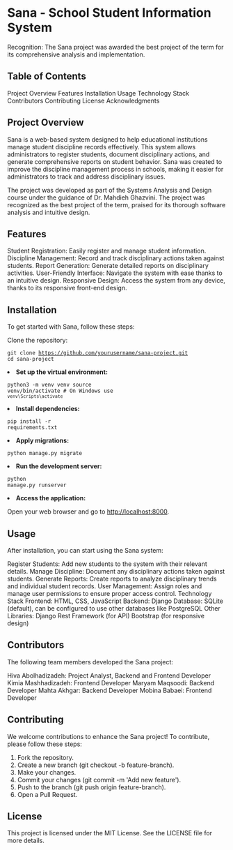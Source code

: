 # Sana - School Student Information System
Recognition: The Sana project was awarded the best project of the term for its comprehensive analysis and implementation.

## Table of Contents
Project Overview
Features
Installation
Usage
Technology Stack
Contributors
Contributing
License
Acknowledgments

## Project Overview
Sana is a web-based system designed to help educational institutions manage student discipline records effectively. This system allows administrators to register students, document disciplinary actions, and generate comprehensive reports on student behavior. Sana was created to improve the discipline management process in schools, making it easier for administrators to track and address disciplinary issues.

The project was developed as part of the Systems Analysis and Design course under the guidance of Dr. Mahdieh Ghazvini. The project was recognized as the best project of the term, praised for its thorough software analysis and intuitive design.

## Features
Student Registration: Easily register and manage student information.
Discipline Management: Record and track disciplinary actions taken against students.
Report Generation: Generate detailed reports on disciplinary activities.
User-Friendly Interface: Navigate the system with ease thanks to an intuitive design.
Responsive Design: Access the system from any device, thanks to its responsive front-end design.

## Installation
To get started with Sana, follow these steps:

Clone the repository:
            <pre><code>git clone https://github.com/yourusername/sana-project.git
cd sana-project</code></pre>
        </li>
        <li><strong>Set up the virtual environment:</strong>
            <pre><code>python3 -m venv venv
source venv/bin/activate  # On Windows use `venv\Scripts\activate`</code></pre>
        </li>
        <li><strong>Install dependencies:</strong>
            <pre><code>pip install -r requirements.txt</code></pre>
        </li>
        <li><strong>Apply migrations:</strong>
            <pre><code>python manage.py migrate</code></pre>
        </li>
        <li><strong>Run the development server:</strong>
            <pre><code>python manage.py runserver</code></pre>
        </li>
        <li><strong>Access the application:</strong>
            <p>Open your web browser and go to <a href="http://localhost:8000">http://localhost:8000</a>.</p>
        </li>

## Usage
After installation, you can start using the Sana system:

Register Students: Add new students to the system with their relevant details.
Manage Discipline: Document any disciplinary actions taken against students.
Generate Reports: Create reports to analyze disciplinary trends and individual student records.
User Management: Assign roles and manage user permissions to ensure proper access control.
Technology Stack
Frontend: HTML, CSS, JavaScript
Backend: Django
Database: SQLite (default), can be configured to use other databases like PostgreSQL
Other Libraries:
Django Rest Framework (for API)
Bootstrap (for responsive design)
## Contributors
The following team members developed the Sana project:

Hiva Abolhadizadeh: Project Analyst, Backend and Frontend Developer
Kimia Mashhadizadeh: Frontend Developer
Maryam Maqsoodi: Backend Developer
Mahta Akhgar: Backend Developer
Mobina Babaei: Frontend Developer

## Contributing
We welcome contributions to enhance the Sana project! To contribute, please follow these steps:

1. Fork the repository.
2. Create a new branch (git checkout -b feature-branch).
3. Make your changes.
4. Commit your changes (git commit -m 'Add new feature').
5. Push to the branch (git push origin feature-branch).
6. Open a Pull Request.
## License
This project is licensed under the MIT License. See the LICENSE file for more details.
